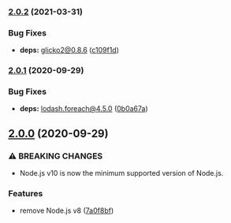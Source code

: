 ### [2.0.2](https://github.com/KenanY/glicko2-composite-opponent/compare/2.0.1...2.0.2) (2021-03-31)


### Bug Fixes

* **deps:** glicko2@0.8.6 ([c109f1d](https://github.com/KenanY/glicko2-composite-opponent/commit/c109f1dca192dffccaee5151e282082090253b98))

### [2.0.1](https://github.com/KenanY/glicko2-composite-opponent/compare/2.0.0...2.0.1) (2020-09-29)


### Bug Fixes

* **deps:** lodash.foreach@4.5.0 ([0b0a67a](https://github.com/KenanY/glicko2-composite-opponent/commit/0b0a67a6bc8277ad99797a61562574ed3d6614e5))

## [2.0.0](https://github.com/KenanY/glicko2-composite-opponent/compare/1.1.2...2.0.0) (2020-09-29)


### ⚠ BREAKING CHANGES

* Node.js v10 is now the minimum supported version of
Node.js.

### Features

* remove Node.js v8 ([7a0f8bf](https://github.com/KenanY/glicko2-composite-opponent/commit/7a0f8bfb37a2875e119f6d9f12f2bba2f581b65e))
